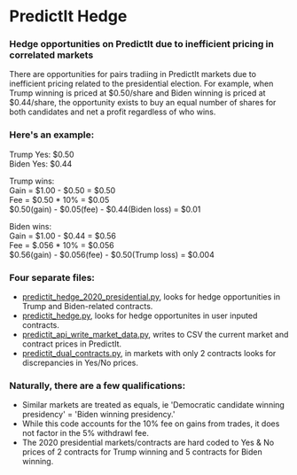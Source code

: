 # PredictIt Hedge
### Hedge opportunities on PredictIt due to inefficient pricing in correlated markets

There are opportunities for pairs tradiing in PredictIt markets due to inefficient pricing related to the presidential election. For example, when Trump winning is priced at $0.50/share and Biden winning is priced at $0.44/share, the opportunity exists to buy an equal number of shares for both candidates and net a profit regardless of who wins.

### Here's an example:  
Trump Yes: $0.50  
Biden Yes: $0.44  

Trump wins:  
Gain = $1.00 - $0.50 = $0.50  
Fee = $0.50 * 10% = $0.05  
$0.50(gain) - $0.05(fee) - $0.44(Biden loss) = $0.01  

Biden wins:  
Gain = $1.00 - $0.44 = $0.56  
Fee = $.056 * 10% = $0.056  
$0.56(gain) - $0.056(fee) - $0.50(Trump loss) = $0.004  

### Four separate files:
* [predictit_hedge_2020_presidential.py](https://github.com/mauricebransfield/predictit_hedge/blob/master/predictit_hedge_2020_presidential.py), looks for hedge opportunities in Trump and Biden-related contracts.
* [predictit_hedge.py](https://github.com/mauricebransfield/predictit_hedge/blob/master/predictit_hedge.py), looks for hedge opportunites in user inputed contracts.
* [predictit_api_write_market_data.py](https://github.com/mauricebransfield/predictit_hedge/blob/master/predictit_api_write_market_data.py), writes to CSV the current market and contract prices in PredictIt.
* [predictit_dual_contracts.py](https://github.com/mauricebransfield/predictit_hedge/blob/master/predictit_dual_contracts.py), in markets with only 2 contracts looks for discrepancies in Yes/No prices.

### Naturally, there are a few qualifications:
* Similar markets are treated as equals, ie 'Democratic candidate winning presidency' = 'Biden winning presidency.'
* While this code accounts for the 10% fee on gains from trades, it does not factor in the 5% withdrawl fee.
* The 2020 presidential markets/contracts are hard coded to Yes & No prices of 2 contracts for Trump winning and 5 contracts for Biden winning.

